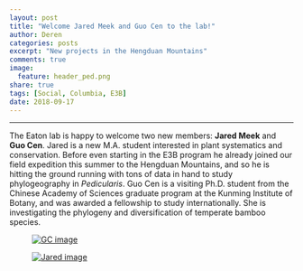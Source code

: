 ```yaml
---
layout: post
title: "Welcome Jared Meek and Guo Cen to the lab!"
author: Deren
categories: posts
excerpt: "New projects in the Hengduan Mountains"
comments: true
image:
  feature: header_ped.png
share: true
tags: [Social, Columbia, E3B]
date: 2018-09-17
---
```


<hr>

The Eaton lab is happy to welcome two new members: **Jared Meek** and 
**Guo Cen**. Jared is a new M.A. student interested in plant systematics and conservation. Before even starting in the E3B program he already joined 
our field expedition this summer to the Hengduan Mountains, and so he is 
hitting the ground running with tons of data in hand to study phylogeography 
in *Pedicularis*. Guo Cen is a visiting Ph.D. student from the Chinese Academy of Sciences graduate program at the Kunming Institute of Botany, and was awarded
a fellowship to study internationally. She is investigating the phylogeny and diversification of temperate 
bamboo species.


<figure>
	<a href="{{ site.url }}/images/Guo-Cen-small.jpg">
		<img src="{{ site.url }}/images/Guo-Cen-photo.jpg" alt="GC image">
	</a>
</figure>

<figure>
	<a href="{{ site.url }}/images/Jared-photo1.jpg">
		<img src="{{ site.url }}/images/Jared-photo1.jpg" alt="Jared image">
	</a>
</figure>

